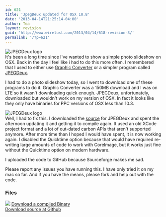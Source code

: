 ```yaml
---
id: 621
title: 'JpegDeux updated for OSX 10.8'
date: '2013-04-14T21:25:14-04:00'
author: Tea
layout: revision
guid: 'http://www.wirelust.com/2013/04/14/618-revision-3/'
permalink: '/?p=621'
---
```


![JPEGDeux logo](/apps/JPEGDeux/jpegdeux_1.png)  
It's been a long time since I've wanted to show a simple photo slideshow on OSX. Back in the day I feel like i had to do this more often. I remembered that I used to either use [Graphic Converter](http://www.lemkesoft.de/en/start/) or a simpler program called [JPEGDeux](http://sourceforge.net/projects/jpegdeux/).

I had to do a photo slideshow today, so I went to download one of these programs to do it. Graphic Converter was a 150MB download and I was on LTE so it wasn't downloading quick enough. JPEGDeux, unfortunately, downloaded but wouldn't work on my version of OSX. In fact it looks like they only have binaries for PPC versions of OSX less than 10.3.

![JPEGDeux logo](/apps/JPEGDeux/jpegdeux_2.png)  
Well, I had to fix this. I downloaded the [source](http://sourceforge.net/projects/jpegdeux/) for JPEGDeux and spent the afternoon updating it and getting it to compile again. It used an old XCode project format and a lot of out-dated carbon APIs that aren't supported anymore. After more time than I hoped I would have spent, it is now working again. I disabled the Quicktime option because that would have required re-writing large amounts of code to work with CoreImage, but it works just fine without the Quicktime option on modern hardware.

I uploaded the code to GitHub because Sourceforge makes me sad.

Please report any issues you have running this. I have only tried it on my mac so far. And if you have the means, please fork and help out with the code.

### Files

[![](http://www.wirelust.com/img/famfamicons/icons/page_white_put.png)](http://www.wirelust.com/apps/JPEGDeux/jPEGDeux_1.9.dmg) [Download a compiled Binary](http://www.wirelust.com/apps/JPEGDeux/jPEGDeux_1.9.dmg)  
[Download source at Github](https://github.com/teacurran/JpegDeux)